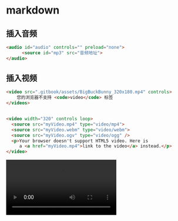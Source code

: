 # markdown







## 插入音频

```html
<audio id="audio" controls="" preload="none">
      <source id="mp3" src="音频地址">
</audio>
```



<audio src=".gitbook/assets/陈雷 - 欢喜就好.mp3"></audio>



## 插入视频

```html
<video src=".gitbook/assets/BigBuckBunny_320x180.mp4" controls>
    您的浏览器不支持 <code>video</code> 标签
</videos>


<video width="320" controls loop>
  <source src="myVideo.mp4" type="video/mp4">
  <source src="myVideo.webm" type="video/webm">
  <source src="myVideo.ogv" type="video/ogg" />
  <p>Your browser doesn't support HTML5 video. Here is
     a <a href="myVideo.mp4">link to the video</a> instead.</p>
</video>
```



<video src=".gitbook/assets/BigBuckBunny_320x180.mp4" controls>
    您的浏览器不支持 <code>video</code> 标签
</videos>



## 插入网页

```html
<iframe frameborder="no" border="0" marginwidth="0" marginheight="0"  width=330 height=200 src="https://markdown.com.cn/intro.html"></iframe>
```


<iframe frameborder="no" border="0" marginwidth="0" marginheight="0"  width=330 height=200 src="https://markdown.com.cn/intro.html"></iframe>
